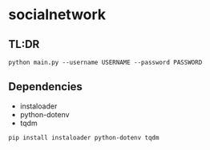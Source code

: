 # socialnetwork

## TL:DR

```console
python main.py --username USERNAME --password PASSWORD
```

## Dependencies

- instaloader
- python-dotenv
- tqdm

```console
pip install instaloader python-dotenv tqdm
```
